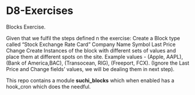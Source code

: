 # D8-Exercises

Blocks Exercise.

Given that we fulfil the steps defined n the exercise:
Create a Block type called “Stock Exchange Rate Card”
Company Name
Symbol
Last Price
Change
Create Instances of the block with different sets of values and place them at different spots on the site.
Example values - (Apple, AAPL), (Bank of America,BAC), (Transocean, RIG), (Freeport, FCX).  (Ignore the Last Price and Change fields’ values, we will be dealing them in next step).

This repo contains a module <strong>suchi_blocks</strong> which when enabled has a hook_cron which does the needful.